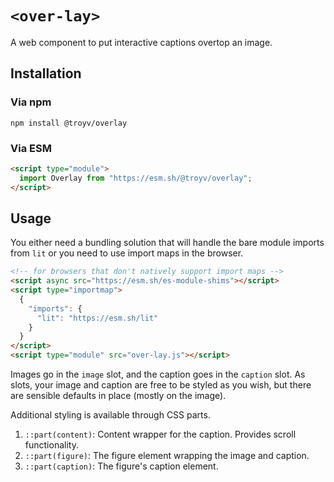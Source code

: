 # `<over-lay>`

A web component to put interactive captions overtop an image.

## Installation

### Via npm

`npm install @troyv/overlay`

### Via ESM

```html
<script type="module">
  import Overlay from "https://esm.sh/@troyv/overlay";
</script>
```

## Usage

You either need a bundling solution that will handle the bare module imports from `lit` or you need to use import maps in the browser.

```html
<!-- for browsers that don't natively support import maps -->
<script async src="https://esm.sh/es-module-shims"></script>
<script type="importmap">
  {
    "imports": {
      "lit": "https://esm.sh/lit"
    }
  }
</script>
<script type="module" src="over-lay.js"></script>
```

Images go in the `image` slot, and the caption goes in the `caption` slot. As slots, your image and caption are free to be styled as you wish, but there are sensible defaults in place (mostly on the image).

Additional styling is available through CSS parts.

1. `::part(content)`: Content wrapper for the caption. Provides scroll functionality.
2. `::part(figure)`: The figure element wrapping the image and caption.
3. `::part(caption)`: The figure's caption element.
